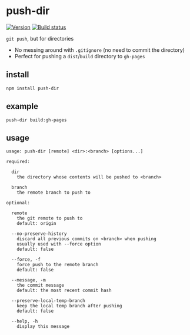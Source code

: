 # push-dir

[![Version][version-badge]][version-href]
[![Build status][build-badge]][build-href]

`git push`, but for directories

* No messing around with `.gitignore` (no need to commit the directory)
* Perfect for pushing a `dist`/`build` directory to `gh-pages`

## install

```
npm install push-dir
```

## example

```
push-dir build:gh-pages
```

## usage

```usage
usage: push-dir [remote] <dir>:<branch> [options...]

required:

  dir
    the directory whose contents will be pushed to <branch>

  branch
    the remote branch to push to

optional:

  remote
    the git remote to push to
    default: origin

  --no-preserve-history
    discard all previous commits on <branch> when pushing
    usually used with --force option
    default: false

  --force, -f
    force push to the remote branch
    default: false

  --message, -m
    the commit message
    default: the most recent commit hash

  --preserve-local-temp-branch
    keep the local temp branch after pushing
    default: false

  --help, -h
    display this message
```


[version-badge]: https://img.shields.io/npm/v/push-dir.svg
[version-href]: https://www.npmjs.com/package/push-dir

[build-badge]: https://travis-ci.org/L33T-KR3W/push-dir.svg?branch=master
[build-href]: https://travis-ci.org/L33T-KR3W/push-dir
